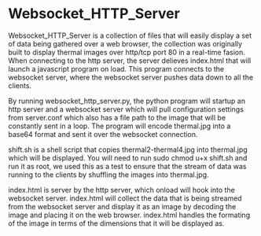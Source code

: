 # Websocket_HTTP_Server
Websocket_HTTP_Server is a collection of files that will easily display a set of data being gathered over a web browser, the collection was originally built to display thermal images over http/tcp port 80 in a real-time fasion. When connecting to the http server, the server delieves index.html that will launch a javascript program on load. This program connects to the websocket server, where the websocket server pushes data down to all the clients.

By running websocket_http_server.py, the python program will startup an http server and a websocket server which will pull configuration settings from server.conf which also has a file path to the image that will be constantly sent in a loop. The program will encode thermal.jpg into a base64 format and sent it over the websocket connection.

shift.sh is a shell script that copies thermal2-thermal4.jpg into thermal.jpg which will be displayed. You will need to run sudo chmod u+x shift.sh and run it as root, we used this as a test to ensure that the stream of data was running to the clients by shuffling the images into thermal.jpg.

index.html is server by the http server, which onload will hook into the websocket server. index.html will collect the data that is being streamed from the websocket server and display it as an image by decoding the image and placing it on the web browser. index.html handles the formating of the image in terms of the dimensions that it will be displayed as.
